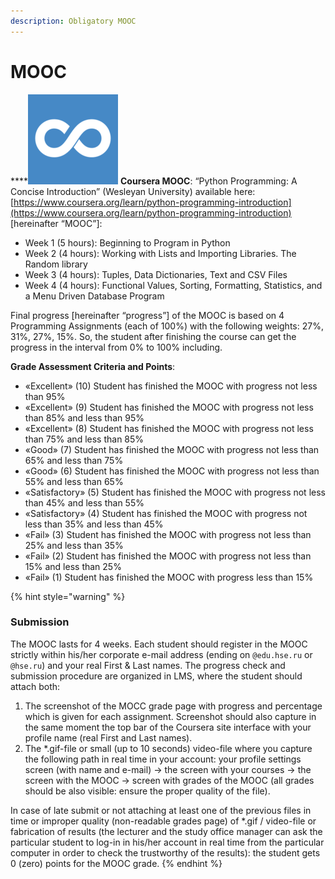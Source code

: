 ```yaml
---
description: Obligatory MOOC
---
```


# MOOC

\*\*\*\*![](../../.gitbook/assets/images.png) **Coursera MOOC**: “Python Programming: A Concise Introduction” \(Wesleyan University\) available here: [https://www.coursera.org/learn/python-programming-introduction](https://www.coursera.org/learn/python-programming-introduction) \[hereinafter “MOOC”\]:

* Week 1 \(5 hours\): Beginning to Program in Python
* Week 2 \(4 hours\): Working with Lists and Importing Libraries. The Random library
* Week 3 \(4 hours\): Tuples, Data Dictionaries, Text and CSV Files
* Week 4 \(4 hours\): Functional Values, Sorting, Formatting, Statistics, and a Menu Driven Database Program

Final progress \[hereinafter “progress”\] of the MOOC is based on 4 Programming Assignments \(each of 100%\) with the following weights: 27%, 31%, 27%, 15%. So, the student after finishing the course can get the progress in the interval from 0% to 100% including. 

**Grade Assessment Criteria and Points**:

* «Excellent» \(10\) Student has finished the MOOC with progress not less than 95% 
* «Excellent» \(9\) Student has finished the MOOC with progress not less than 85% and less than 95% 
* «Excellent» \(8\) Student has finished the MOOC with progress not less than 75% and less than 85% 
* «Good» \(7\) Student has finished the MOOC with progress not less than 65% and less than 75% 
* «Good» \(6\) Student has finished the MOOC with progress not less than 55% and less than 65% 
* «Satisfactory» \(5\) Student has finished the MOOC with progress not less than 45% and less than 55% 
* «Satisfactory» \(4\) Student has finished the MOOC with progress not less than 35% and less than 45% 
* «Fail» \(3\) Student has finished the MOOC with progress not less than 25% and less than 35% 
* «Fail» \(2\) Student has finished the MOOC with progress not less than 15% and less than 25% 
* «Fail» \(1\) Student has finished the MOOC with progress less than 15%

{% hint style="warning" %}
### Submission

The MOOC lasts for 4 weeks. Each student should register in the MOOC strictly within his/her corporate e-mail address \(ending on `@edu.hse.ru` or `@hse.ru`\) and your real First & Last names. The progress check and submission procedure are organized in LMS, where the student should attach both: 

1. The screenshot of the MOCC grade page with progress and percentage which is given for each assignment. Screenshot should also capture in the same moment the top bar of the Coursera site interface with your profile name \(real First and Last names\). 
2. The \*.gif-file or small \(up to 10 seconds\) video-file where you capture the following path in real time in your account: your profile settings screen \(with name and e-mail\) -&gt; the screen with your courses -&gt; the screen with the MOOC -&gt; screen with grades of the MOOC \(all grades should be also visible: ensure the proper quality of the file\). 

In case of late submit or not attaching at least one of the previous files in time or improper quality \(non-readable grades page\) of \*.gif / video-file or fabrication of results \(the lecturer and the study office manager can ask the particular student to log-in in his/her account in real time from the particular computer in order to check the trustworthy of the results\): the student gets 0 \(zero\) points for the MOOC grade.
{% endhint %}

